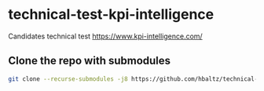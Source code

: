 # technical-test-kpi-intelligence
Candidates technical test https://www.kpi-intelligence.com/


## Clone the repo with submodules
```bash
git clone --recurse-submodules -j8 https://github.com/hbaltz/technical-test-kpi-intelligence.git
```